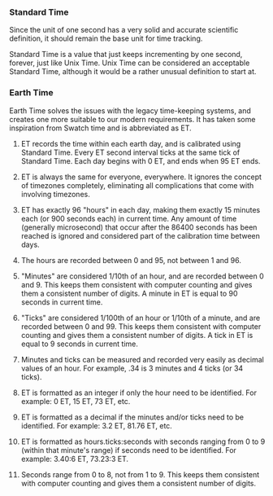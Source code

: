 
### Standard Time
Since the unit of one second has a very solid and accurate scientific definition, it should remain the base unit for time tracking.

Standard Time is a value that just keeps incrementing by one second, forever, just like Unix Time. Unix Time can be considered an acceptable Standard Time, although it would be a rather unusual definition to start at.

### Earth Time
Earth Time solves the issues with the legacy time-keeping systems, and creates one more suitable to our modern requirements. It has taken some inspiration from Swatch time and is abbreviated as ET.

1. ET records the time within each earth day, and is calibrated using Standard Time. Every ET second interval ticks at the same tick of Standard Time. Each day begins with 0 ET, and ends when 95 ET ends.

2. ET is always the same for everyone, everywhere. It ignores the concept of timezones completely, eliminating all complications that come with involving timezones.

3. ET has exactly 96 "hours" in each day, making them exactly 15 minutes each (or 900 seconds each) in current time. Any amount of time (generally microsecond) that occur after the 86400 seconds has been reached is ignored and considered part of the calibration time between days.

4. The hours are recorded between 0 and 95, not between 1 and 96.

5. "Minutes" are considered 1/10th of an hour, and are recorded between 0 and 9. This keeps them consistent with computer counting and gives them a consistent number of digits. A minute in ET is equal to 90 seconds in current time.

6. "Ticks" are considered 1/100th of an hour or 1/10th of a minute, and are recorded between 0 and 99. This keeps them consistent with computer counting and gives them a consistent number of digits. A tick in ET is equal to 9 seconds in current time.

7. Minutes and ticks can be measured and recorded very easily as decimal values of an hour. For example, .34 is 3 minutes and 4 ticks (or 34 ticks).

8. ET is formatted as an integer if only the hour need to be identified. For example: 0 ET, 15 ET, 73 ET, etc.

9. ET is formatted as a decimal if the minutes and/or ticks need to be identified. For example: 3.2 ET, 81.76 ET, etc.

10. ET is formatted as hours.ticks:seconds with seconds ranging from 0 to 9 (within that minute's range) if seconds need to be identified. For example: 3.40:6 ET, 73.23:3 ET.

11. Seconds range from 0 to 8, not from 1 to 9. This keeps them consistent with computer counting and gives them a consistent number of digits.
